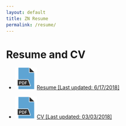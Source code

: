```yaml
---
layout: default
title: ZN Resume
permalink: /resume/
---
```

<div class="container">

<h1>Resume and CV</h1>
 <ul>
<li>
<a href="/assets/documents/resume_2018_online.pdf" target="_blank"><img src= "/assets/pictures/pdf_icon.PNG" width="60" height="60">Resume [Last updated: 6/17/2018]</a> 
</li>
<br>
<li>
<a href="/assets/documents/cv_2018_online.pdf" target="_blank"><img src= "/assets/pictures/pdf_icon.PNG" width="60" height="60">CV [Last updated: 03/03/2018]</a>
</li>
</ul>

</div>
